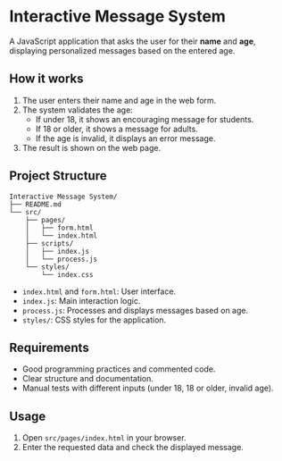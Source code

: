 <!-- README.md -->

# Interactive Message System

A JavaScript application that asks the user for their **name** and **age**, displaying personalized messages based on the entered age.

## How it works

1. The user enters their name and age in the web form.
2. The system validates the age:
   - If under 18, it shows an encouraging message for students.
   - If 18 or older, it shows a message for adults.
   - If the age is invalid, it displays an error message.
3. The result is shown on the web page.

## Project Structure

```plaintext
Interactive Message System/
├── README.md
└── src/
    ├── pages/
    │   ├── form.html
    │   └── index.html
    ├── scripts/
    │   ├── index.js
    │   └── process.js
    └── styles/
        └── index.css
```

- `index.html` and `form.html`: User interface.
- `index.js`: Main interaction logic.
- `process.js`: Processes and displays messages based on age.
- `styles/`: CSS styles for the application.

## Requirements

- Good programming practices and commented code.
- Clear structure and documentation.
- Manual tests with different inputs (under 18, 18 or older, invalid age).

## Usage

1. Open `src/pages/index.html` in your browser.
2. Enter the requested data and check the displayed message.

